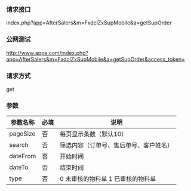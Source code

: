 ### **请求接口**
index.php?app=AfterSalers&m=FxdclZxSupMobile&a=getSupOrder



### **公网测试**
http://www.apps.com/index.php?app=AfterSalers&m=FxdclZxSupMobile&a=getSupOrder&access_token=

### **请求方式**
get


### **参数**
| 参数名称  |必填|     说明      |
|------|-----|------|
| pageSize| 否 | 每页显示条数（默认10）   |
| search| 否 | 筛选内容（订单号、售后单号、客户姓名）   |
| dateFrom| 否 | 开始时间   |
| dateTo| 否 | 结束时间   |
| type| 否 | 0 未审核的物料单  1 已审核的物料单 |  